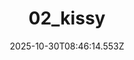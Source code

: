 ---
title: "02_kissy"
description: ""
image: "/uploads/photos/1761813974551-02_kissy.webp"
thumbnail: "/uploads/photos/1761813974551-02_kissy-thumb.webp"
width: 6000
height: 4000
featured: false
date: 2025-10-30T08:46:14.553Z
order: 0
---